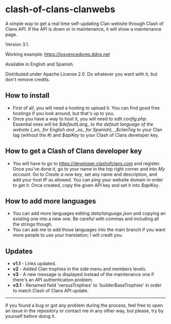 # clash-of-clans-clanwebs
A simple way to get a real time self-updating Clan website through Clash of Clans API. If the API is down or in maintenance, it will show a maintenance page.

Version 3.1.

Working example: https://losvencedores.ddns.net

Available in English and Spanish.

Distributed under Apache License 2.0. Do whatever you want with it, but don't remove credits.

## How to install
* First of all, you will need a hosting to upload it. You can find good free hostings if you look around, but that's up to you.
* Once you have a way to host it, you will need to edit _config.php_. Essential ones will be _$defaultLang_ to the default language of the website (_en_ for English and _es_ for Spanish), _$clanTag_ to your Clan tag (without the #) and _$apiKey_ to your Clash of Clans developer key.

## How to get a Clash of Clans developer key
* You will have to go to https://developer.clashofclans.com and register. Once you've done it, go to your name in the top right corner and into _My account_. Go to _Create a new key_, set any name and description, and add your host IP as allowed. You can ping your website domain in order to get it. Once created, copy the given API key and set it into _$apiKey_.

## How to add more languages
* You can add more languages editing _data/language.json_ and copying an existing one into a new one. Be careful with commas and including all the strings though.
* You can ask me to add those languages into the main branch if you want more people to use your translation; I will credit you.

## Updates
* **v1.1** - Links updated.
* **v2** - Added Clan trophies in the side menu and members levels.
* **v3** - A new message is displayed instead of the maintenance one if there's an API authentication problem.
* **v3.1** - Renamed field 'versusTrophies' to 'builderBaseTrophies' in order to match Clash of Clans API update.
---
If you found a bug or got any problem during the process, feel free to open an issue in the repository or contact me in any other way, but please, try by yourself before doing it.
